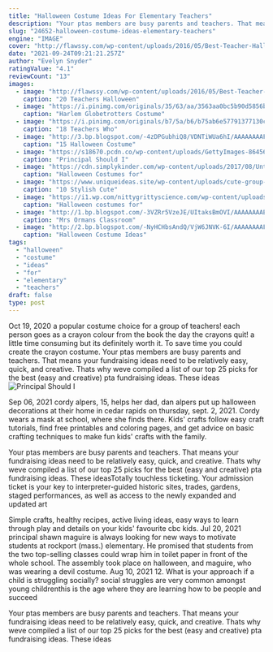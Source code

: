 ```yaml
---
title: "Halloween Costume Ideas For Elementary Teachers"
description: "Your ptas members are busy parents and teachers. That means your fundraising ideas need to be relatively easy, quick, and creative. Thats why weve compiled a list of our top 25 picks for the best (easy and creative) pta fundraising ideas. These ideas"
slug: "24652-halloween-costume-ideas-elementary-teachers"
engine: "IMAGE"
cover: "http://flawssy.com/wp-content/uploads/2016/05/Best-Teacher-Halloween-Costume-Ideas.jpg"
date: "2021-09-24T09:21:21.257Z"
author: "Evelyn Snyder"
ratingValue: "4.1"
reviewCount: "13"
images:
  - image: "http://flawssy.com/wp-content/uploads/2016/05/Best-Teacher-Halloween-Costume-Ideas.jpg"
    caption: "20 Teachers Halloween"
  - image: "https://i.pinimg.com/originals/35/63/aa/3563aa0bc5b90d5856bd7ae27bccf28e.jpg"
    caption: "Harlem Globetrotters Costume"
  - image: "https://i.pinimg.com/originals/b7/5a/b6/b75ab6e57791377130cfc1bcd667df15.jpg"
    caption: "18 Teachers Who"
  - image: "http://3.bp.blogspot.com/-4zDPGubhiQ8/VDNTiWUa6hI/AAAAAAAAFns/o_8OetTPBRI/s1600/Slide15.PNG"
    caption: "15 Halloween Costume"
  - image: "https://s18670.pcdn.co/wp-content/uploads/GettyImages-864560926.jpg"
    caption: "Principal Should I"
  - image: "https://cdn.simplykinder.com/wp-content/uploads/2017/08/Untitled-design-8-copy-2.png"
    caption: "Halloween Costumes for"
  - image: "https://www.uniqueideas.site/wp-content/uploads/cute-group-costumes-elementary-teachers-dressed-as-crayons.jpg"
    caption: "10 Stylish Cute"
  - image: "https://i1.wp.com/nittygrittyscience.com/wp-content/uploads/Top-10-List-of-Science-Teacher-Costumes.png?resize=733%2C675&ssl=1"
    caption: "Halloween costumes for"
  - image: "http://1.bp.blogspot.com/-3VZRr5VzeJE/UItaksBmOVI/AAAAAAAAEj4/38hmBZNuRoA/s1600/HalloweenNerdsCostume.jpg"
    caption: "Mrs Ormans Classroom"
  - image: "http://2.bp.blogspot.com/-NyHCHbsAndQ/VjW6JNVK-6I/AAAAAAAAFdE/HfHy8zcMO10/s1600/Screen%2BShot%2B2015-10-31%2Bat%2B11.58.50%2BPM.png"
    caption: "Halloween Costume Ideas"
tags:
  - "halloween"
  - "costume"
  - "ideas"
  - "for"
  - "elementary"
  - "teachers"
draft: false
type: post
---
```


Oct 19, 2020 a popular costume choice for a group of teachers! each person goes as a crayon colour from the book  the day the crayons quit! a little time consuming but its definitely worth it. To save time you could create the crayon costume. Your ptas members are busy parents and teachers. That means your fundraising ideas need to be relatively easy, quick, and creative. Thats why weve compiled a list of our top 25 picks for the best (easy and creative) pta fundraising ideas. These ideas
![Principal Should I](https://s18670.pcdn.co/wp-content/uploads/GettyImages-864560926.jpg "Principal Should I")

Sep 06, 2021 cordy alpers, 15, helps her dad, dan alpers put up halloween decorations at their home in cedar rapids on thursday, sept. 2, 2021. Cordy wears a mask at school, where she finds there. Kids&#39; crafts follow easy craft tutorials, find free printables and coloring pages, and get advice on basic crafting techniques to make fun kids&#39; crafts with the family.
<!--inArticleAds-->

<!--galleryOne-->

Your ptas members are busy parents and teachers. That means your fundraising ideas need to be relatively easy, quick, and creative. Thats why weve compiled a list of our top 25 picks for the best (easy and creative) pta fundraising ideas. These ideasTotally touchless ticketing. Your admission ticket is your key to interpreter-guided historic sites, trades, gardens, staged performances, as well as access to the newly expanded and updated art
<!--inArticleAds-->

<!--galleryTwo-->

Simple crafts, healthy recipes, active living ideas, easy ways to learn through play and details on your kids' favourite cbc kids. Jul 20, 2021 principal shawn maguire is always looking for new ways to motivate students at rockport (mass.) elementary. He promised that students from the two top-selling classes could wrap him in toilet paper in front of the whole school. The assembly took place on halloween, and maguire, who was wearing a devil costume. Aug 10, 2021 12. What is your approach if a child is struggling socially? social struggles are very common amongst young childrenthis is the age where they are learning how to be people and succeed
<!--galleryThree-->

Your ptas members are busy parents and teachers. That means your fundraising ideas need to be relatively easy, quick, and creative. Thats why weve compiled a list of our top 25 picks for the best (easy and creative) pta fundraising ideas. These ideas